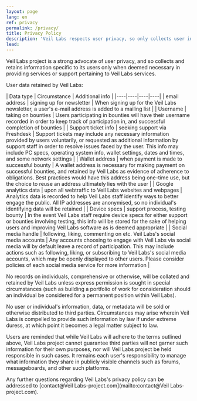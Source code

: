 ```yaml
---
layout: page
lang: en
ref: privacy
permalink: /privacy/
title: Privacy Policy
description: 'Veil Labs respects user privacy, so only collects user information when necessary in providing services or support. This page describes our privacy policy.'
lead: 
---
```


Veil Labs project is a strong advocate of user privacy, and so collects and retains information specific to its users only when deemed necessary in providing services or support pertaining to Veil Labs services.

User data retained by Veil Labs:

| Data type | Circumstance | Additional info |
|----|----|----|----|
| email address | signing up for newsletter | When signing up for the Veil Labs newsletter, a user's e-mail address is added to a mailing list |
| Username | taking on bounties | Users participating in bounties will have their username recorded in order to keep track of participation in, and successful completion of bounties |
| Support ticket info | seeking support via Freshdesk | Support tickets may include any necessary information provided by users voluntarily, or requested as additional information by support staff in order to resolve issues faced by the user. This info may include PC specs, operating system info, wallet settings, dates and times, and some network settings  |
| Wallet address | when payment is made to successful bounty | A wallet address is necessary for making payment on successful bounties, and retained by Veil Labs as evidence of adherence to obligations. Best practices would have this address being one-time use, but the choice to reuse an address ultimately lies with the user |
| Google analytics data | upon all webtraffic to Veil Labs websites and webpages | Analytics data is recorded to help Veil Labs staff identify ways to better engage the public. All IP addresses are anonymised, so no individual's identifying data will be retained |
| Device specs | support process, testing bounty | In the event Veil Labs staff require device specs for either support or bounties involving testing, this info will be stored for the sake of helping users and improving Veil Labs software as is deemed appropriate |
| Social media handle | following, liking, commenting on etc. Veil Labs's social media accounts | Any accounts choosing to engage with Veil Labs via social media will by default leave a record of participation. This may include actions such as following, liking, or subscribing to Veil Labs's social media accounts, which may be openly displayed to other users. Please consider policies of each social media service for more information |

No records on individuals, comprehensive or otherwise, will be collated and retained by Veil Labs unless express permission is sought in special circumstances (such as building a portfolio of work for consideration should an individual be considered for a permanent position within Veil Labs).

No user or individual's information, data, or metadata will be sold or otherwise distributed to third parties. Circumstances may arise wherein Veil Labs is compelled to provide such information by law if under extreme duress, at which point it becomes a legal matter subject to law.

Users are reminded that while Veil Labs will adhere to the terms outlined above, Veil Labs project cannot guarantee third parties will not garner such information for their own purposes, nor will Veil Labs project be held responsible in such cases. It remains each user's responsibility to manage what information they share in publicly visible channels such as forums, messageboards, and other such platforms.

Any further questions regarding Veil Labs's privacy policy can be addressed to [contact@Veil Labs-project.com](mailto:contact@Veil Labs-project.com).


